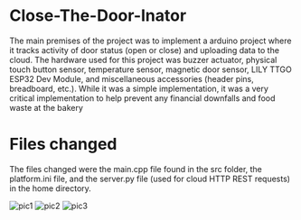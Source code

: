 # Close-The-Door-Inator

The main premises of the project was to implement a arduino project where it tracks activity of door status (open or close) and uploading data to the cloud. 
The hardware used for this project was buzzer actuator, physical touch button sensor, temperature sensor, magnetic door sensor, LILY TTGO ESP32 Dev Module, and miscellaneous accessories (header pins, breadboard, etc.). While it was a simple implementation, it was a very critical implementation to help prevent any financial downfalls and food waste at the bakery

# Files changed
The files changed were the main.cpp file found in the src folder, the platform.ini file, and the server.py file (used for cloud HTTP REST requests) in the home directory. 

![pic1](./images/pic1.jpg)
![pic2](./images/pic2.jpg)
![pic3](./images/pic3.jpg)

